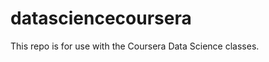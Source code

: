 datasciencecoursera
===================

This repo is for use with the Coursera Data Science classes.

